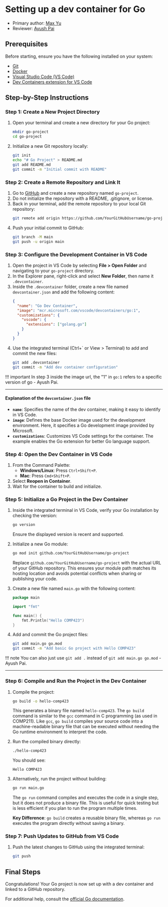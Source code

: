 # Setting up a dev container for Go

* Primary author: [Max Yu](https://github.com/myu123)
* Reviewer: [Ayush Pai](https://github.com/ayushTheunc)

## Prerequisites

Before starting, ensure you have the following installed on your system:

- [Git](https://git-scm.com/)
- [Docker](https://www.docker.com/)
- [Visual Studio Code (VS Code)](https://code.visualstudio.com/)
- [Dev Containers extension for VS Code](https://marketplace.visualstudio.com/items?itemName=ms-vscode-remote.remote-containers)

## Step-by-Step Instructions

### Step 1: Create a New Project Directory

1. Open your terminal and create a new directory for your Go project:
   ```bash
   mkdir go-project
   cd go-project
   ```
2. Initialize a new Git repository locally:
   ```bash
   git init
   echo "# Go Project" > README.md
   git add README.md
   git commit -m "Initial commit with README"
   ```

### Step 2: Create a Remote Repository and Link It

1. Go to [GitHub](https://github.com/) and create a new repository named `go-project`.
2. Do not initialize the repository with a README, .gitignore, or license.
3. Back in your terminal, add the remote repository to your local Git repository:
   ```bash
   git remote add origin https://github.com/YourGitHubUsername/go-project.git
   ```
4. Push your initial commit to GitHub:
   ```bash
   git branch -M main
   git push -u origin main
   ```

### Step 3: Configure the Development Container in VS Code

1. Open the project in VS Code by selecting **File > Open Folder** and navigating to your `go-project` directory.
2. In the Explorer pane, right-click and select **New Folder**, then name it `.devcontainer`.
3. Inside the `.devcontainer` folder, create a new file named `devcontainer.json` and add the following content:
   ```json
   {
     "name": "Go Dev Container",
     "image": "mcr.microsoft.com/vscode/devcontainers/go:1",
     "customizations": {
       "vscode": {
         "extensions": ["golang.go"]
       }
     }
   }
   ```
4. Use the integrated terminal (Ctrl+` or View > Terminal) to add and commit the new files:
   ```bash
   git add .devcontainer
   git commit -m "Add dev container configuration"
   ```
   
    
!!! important
      In step 3 inside the image url, the "1" in `go:1` refers to a specific version of go - Ayush Pai.

---
   




#### Explanation of the `devcontainer.json` file

- **`name`**: Specifies the name of the dev container, making it easy to identify in VS Code.
- **`image`**: Defines the base Docker image used for the development environment. Here, it specifies a Go development image provided by Microsoft.
- **`customizations`**: Customizes VS Code settings for the container. The example enables the Go extension for better Go language support.

### Step 4: Open the Dev Container in VS Code

1. From the Command Palette:
   - **Windows/Linux**: Press `Ctrl+Shift+P`.
   - **Mac**: Press `Cmd+Shift+P`.
2. Select **Reopen in Container**.
3. Wait for the container to build and initialize.

### Step 5: Initialize a Go Project in the Dev Container

1. Inside the integrated terminal in VS Code, verify your Go installation by checking the version:
   ```bash
   go version
   ```
   Ensure the displayed version is recent and supported.

2. Initialize a new Go module:
   ```bash
   go mod init github.com/YourGitHubUsername/go-project
   ```
   Replace `github.com/YourGitHubUsername/go-project` with the actual URL of your GitHub repository. This ensures your module path matches its hosting location and avoids potential conflicts when sharing or publishing your code.

3. Create a new file named `main.go` with the following content:
   ```go
   package main

   import "fmt"

   func main() {
       fmt.Println("Hello COMP423")
   }
   ```
4. Add and commit the Go project files:
   ```bash
   git add main.go go.mod
   git commit -m "Add basic Go project with Hello COMP423"
   ```

  

!!! note
      You can also just use `git add .` instead of `git add main.go go.mod` - Ayush Pai.

---


### Step 6: Compile and Run the Project in the Dev Container

1. Compile the project:
   ```bash
   go build -o hello-comp423
   ```
   This generates a binary file named `hello-comp423`. The `go build` command is similar to the `gcc` command in C programming (as used in COMP211). Like `gcc`, `go build` compiles your source code into a machine-readable binary file that can be executed without needing the Go runtime environment to interpret the code.

2. Run the compiled binary directly:
   ```bash
   ./hello-comp423
   ```
   You should see:
   ```
   Hello COMP423
   ```

3. Alternatively, run the project without building:
   ```bash
   go run main.go
   ```
   The `go run` command compiles and executes the code in a single step, but it does not produce a binary file. This is useful for quick testing but is less efficient if you plan to run the program multiple times.

   **Key Difference**: `go build` creates a reusable binary file, whereas `go run` executes the program directly without saving a binary.

### Step 7: Push Updates to GitHub from VS Code

1. Push the latest changes to GitHub using the integrated terminal:
   ```bash
   git push
   ```

## Final Steps

Congratulations! Your Go project is now set up with a dev container and linked to a GitHub repository.

For additional help, consult the [official Go documentation](https://golang.org/doc/).

